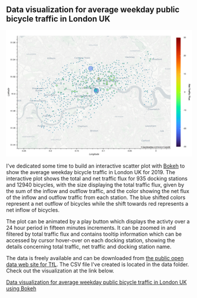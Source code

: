 ## Data visualization for average weekday public bicycle traffic in London UK

<center>

![Image of data visualization for average weekday public bicycle traffic in London UK](https://github.com/capac/bicycle-use-visualization-with-bokeh/raw/master/images/bike_traffic.png)

</center>

I've dedicated some time to build an interactive scatter plot with [Bokeh](https://docs.bokeh.org/en/latest/) to show the average weekday bicycle traffic in London UK for 2019. The interactive plot shows the total and net traffic flux for 935 docking stations and 12940 bicycles, with the size displaying the total traffic flux, given by the sum of the inflow and outflow traffic, and the color showing the net flux of the inflow and outflow traffic from each station. The blue shifted colors represent a net outflow of bicycles while the shift towards red represents a net inflow of bicycles.

The plot can be animated by a play button which displays the activty over a 24 hour period in fifteen minutes increments. It can be zoomed in and filtered by total traffic flux and contains tooltip information which can be accessed by cursor hover-over on each docking station, showing the details concerning total traffic, net traffic and docking station name.

The data is freely available and can be downloaded from [the public open data web site for TfL](https://cycling.data.tfl.gov.uk/). The CSV file I've created is located in the data folder. Check out the visualization at the link below.

[Data visualization for average weekday public bicycle traffic in London UK using Bokeh](https://bicycle-use-with-bokeh.herokuapp.com/main)
